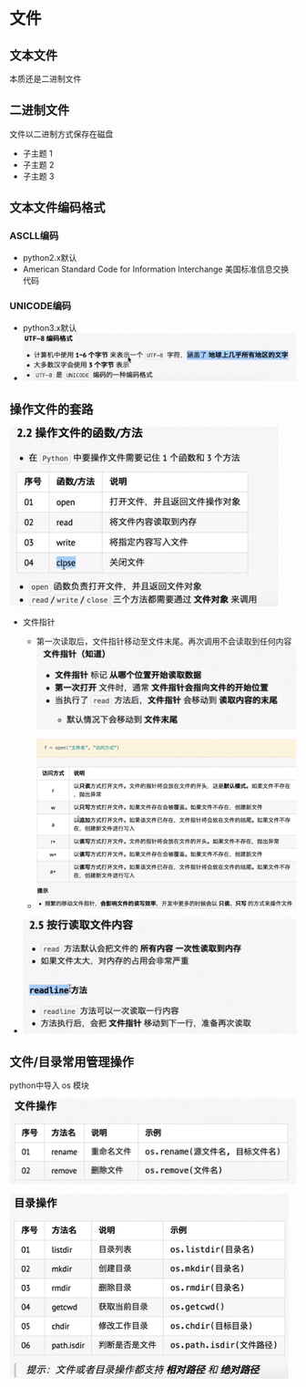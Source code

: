 # 文件

## 文本文件

本质还是二进制文件

## 二进制文件

文件以二进制方式保存在磁盘

- 子主题 1
- 子主题 2
- 子主题 3

## 文本文件编码格式

### ASCLL编码

- python2.x默认
- American Standard Code for Information Interchange 美国标准信息交换代码
### UNICODE编码

- python3.x默认
- ![](assets/03059cc3bfa3cfceefbb9cf9282cf7666f441f4df1b624545abef7bb02ba6216.png)

## 操作文件的套路

![](assets/71f4e6e7043506d9877b5b2731f39928489cb089becfc7ba7f9966bcab4d6f34.png)

- 文件指针

	- 第一次读取后，文件指针移动至文件末尾。再次调用不会读取到任何内容![](assets/51b8929925cccc5f6a315c649b23a3c9bcb829dfbda82d68d09383c48e079d11.png)

	- ![](assets/790c4b0fd1d206afdebac324ff58f3ebfecb024a9c8740dcf9e46f0f226a1565.png)
- ![](assets/10b9057dc7e4cd431c766988f77c272de671ceebbced5e3f42ca6fc90a58f97c.png)

## 文件/目录常用管理操作

python中导入 os 模块

![](assets/0318b1362fac89513258bc7c73269eba699cf50b9477f7b70af6bcdf1a6debfb.png)

![](assets/5cf217f2d7526bdebd5a5ddf82c4ec26841ece790457cadb5f9593fd99f2a47f.png)

